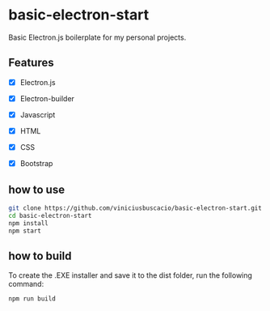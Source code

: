 # basic-electron-start
Basic Electron.js boilerplate for my personal projects. 

## Features
- [x] Electron.js
- [x] Electron-builder
- [x] Javascript
- [x] HTML
- [x] CSS
- [x] Bootstrap


## how to use
```bash
git clone https://github.com/viniciusbuscacio/basic-electron-start.git
cd basic-electron-start
npm install
npm start
```

## how to build
To create the .EXE installer and save it to the dist folder, run the following command:

```bash
npm run build
```





